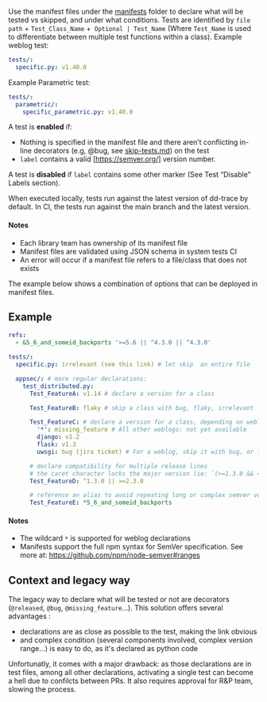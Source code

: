 Use the manifest files under the [manifests](../../manifests/) folder to declare what will be tested vs skipped, and under what conditions. Tests are identified by  `file path` + `Test_Class_Name` +` Optional | Test_Name` (Where `Test_Name` is used to differentiate between multiple test functions within a class).
Example weblog test: 
```yaml
tests/:
  specific.py: v1.40.0
```
Example Parametric test: 
```yaml
tests/:
  parametric/:
    specific_parametric.py: v1.40.0
```

A test is **enabled** if: 
- Nothing is specified in the manifest file and there aren’t conflicting in-line decorators (e.g, @bug, see [skip-tests.md](./skip-tests.md)) on the test
- `label` contains a valid [https://semver.org/] version number.

A test is **disabled** if `label` contains some other marker (See Test “Disable” Labels section).

When executed locally, tests run against the latest version of dd-trace by default. In CI, the tests run against the main branch and the latest version.

#### Notes
- Each library team has ownership of its manifest file
- Manifest files are validated using JSON schema in system tests CI
- An error will occur if a manifest file refers to a file/class that does not exists

The example below shows a combination of options that can be deployed in manifest files. 

## Example

```yaml
refs:
  - &5_6_and_someid_backports '>=5.6 || ^4.3.0 || ^4.3.0'

tests/:
  specific.py: irrelevant (see this link) # let skip  an entire file

  appsec/: # more regular declarations:
    test_distributed.py:
      Test_FeatureA: v1.14 # declare a version for a class

      Test_FeatureB: flaky # skip a class with bug, flaky, irrelevant ...

      Test_FeatureC: # declare a version for a class, depending on weblog
        '*': missing_feature # All other weblogs: not yet available
        django: v1.2
        flask: v1.3
        uwsgi: bug (jira ticket) # For a weblog, skip it with bug, or flaky

      # declare compatibility for multiple release lines
      # the caret character locks the major version (ie: `(>=1.3.0 && <2.0.0) || >= 2.3.0`)
      Test_FeatureD: ^1.3.0 || >=2.3.0

      # reference an alias to avoid repeating long or complex semver versions
      Test_FeatureE: *5_6_and_someid_backports
```

#### Notes
- The wildcard `*` is supported for weblog declarations
- Manifests support the full npm syntax for SemVer specification. See more at: https://github.com/npm/node-semver#ranges

## Context and legacy way

The legacy way to declare what will be tested or not are decorators (`@released`, `@bug`, `@missing_feature`...). This solution offers several advantages :

- declarations are as close as possible to the test, making the link obvious
- and complex condition (several components involved, complex version range...) is easy to do, as it's declared as python code

Unfortunatly, it comes with a major drawback: as those declarations are in test files, among all other declarations, activating a single test can become a hell due to confilcts between PRs. It also requires approval for R&P team, slowing the process.
